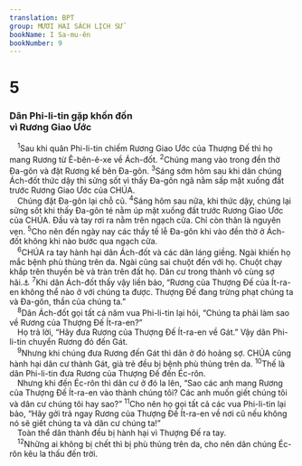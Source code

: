 ```yaml
---
translation: BPT
group: MƯƠI HAI SÁCH LỊCH SỬ
bookName: I Sa-mu-ên 
bookNumber: 9
---
```


<div class="title"><h1>5</h1><h3>Dân Phi-li-tin gặp khốn đốn<br/>vì Rương Giao Ước</h3></div>
<span class="verse 1sa_5_1"> <sup>1</sup>Sau khi quân Phi-li-tin chiếm Rương Giao Ước của Thượng Đế thì họ mang Rương từ Ê-bên-ê-xe về Ách-đốt.</span>
<span class="verse 1sa_5_2"><sup>2</sup>Chúng mang vào trong đền thờ Đa-gôn và đặt Rương kế bên Đa-gôn.</span>
<span class="verse 1sa_5_3"><sup>3</sup>Sáng sớm hôm sau khi dân chúng Ách-đốt thức dậy thì sửng sốt vì thấy Đa-gôn ngã nằm sấp mặt xuống đất trước Rương Giao Ước của CHÚA.<br/> Chúng đặt Đa-gôn lại chỗ cũ.</span>
<span class="verse 1sa_5_4"><sup>4</sup>Sáng hôm sau nữa, khi thức dậy, chúng lại sửng sốt khi thấy Đa-gôn té nằm úp mặt xuống đất trước Rương Giao Ước của CHÚA. Đầu và tay rơi ra nằm trên ngạch cửa. Chỉ còn thân là nguyên vẹn.</span>
<span class="verse 1sa_5_5"><sup>5</sup>Cho nên đến ngày nay các thầy tế lễ Đa-gôn khi vào đền thờ ở Ách-đốt không khi nào bước qua ngạch cửa.<br/></span>
<span class="verse 1sa_5_6"> <sup>6</sup>CHÚA ra tay hành hại dân Ách-đốt và các dân láng giềng. Ngài khiến họ mắc bệnh phù thủng trên da. Ngài cũng sai chuột đến với họ. Chuột chạy khắp trên thuyền bè và tràn trên đất họ. Dân cư trong thành vô cùng sợ hãi.<a data-toggle="tooltip" data-placement="bottom" title="Phần nầy trích từ bản cổ Hi-lạp.">⚓</a></span>
<span class="verse 1sa_5_7"><sup>7</sup>Khi dân Ách-đốt thấy vậy liền bảo, “Rương của Thượng Đế của Ít-ra-en không thể nào ở với chúng ta được. Thượng Đế đang trừng phạt chúng ta và Đa-gôn, thần của chúng ta.”<br/></span>
<span class="verse 1sa_5_8"> <sup>8</sup>Dân Ách-đốt gọi tất cả năm vua Phi-li-tin lại hỏi, “Chúng ta phải làm sao về Rương của Thượng Đế Ít-ra-en?”<br/> Họ trả lời, “Hãy đưa Rương của Thượng Đế Ít-ra-en về Gát.” Vậy dân Phi-li-tin chuyển Rương đó đến Gát.<br/></span>
<span class="verse 1sa_5_9"> <sup>9</sup>Nhưng khi chúng đưa Rương đến Gát thì dân ở đó hoảng sợ. CHÚA cũng hành hại dân cư thành Gát, già trẻ đều bị bệnh phù thủng trên da.</span>
<span class="verse 1sa_5_10"><sup>10</sup>Thế là dân Phi-li-tin đưa Rương của Thượng Đế đến Éc-rôn.<br/> Nhưng khi đến Éc-rôn thì dân cư ở đó la lên, “Sao các anh mang Rương của Thượng Đế Ít-ra-en vào thành chúng tôi? Các anh muốn giết chúng tôi và dân cư chúng tôi hay sao?”</span>
<span class="verse 1sa_5_11"><sup>11</sup>Cho nên họ gọi tất cả các vua Phi-li-tin lại bảo, “Hãy gởi trả ngay Rương của Thượng Đế Ít-ra-en về nơi cũ nếu không nó sẽ giết chúng ta và dân cư chúng ta!”<br/> Toàn thể dân thành đều bị hành hại vì Thượng Đế ra tay.<br/></span>
<span class="verse 1sa_5_12"> <sup>12</sup>Những ai không bị chết thì bị phù thủng trên da, cho nên dân chúng Éc-rôn kêu la thấu đến trời.<br/></span>
